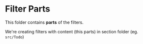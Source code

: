 # Filter Parts

This folder contains **parts** of the filters.

We're creating filters with content (this parts) in section folder (eg. `src/Todo`)
